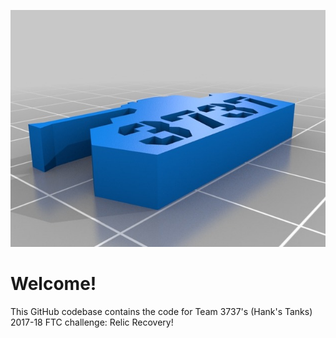 ![Hanks Tanks Logo](/doc/hankstanks/hankstanks.jpg?raw=true "Hanks Tanks Logo")

# Welcome!

This GitHub codebase contains the code for Team 3737's (Hank's Tanks) 2017-18 FTC challenge: Relic Recovery!  